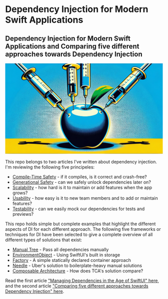 # Dependency Injection for Modern Swift Applications
## Dependency Injection for Modern Swift Applications and Comparing five different approaches towards Dependency Injection

![An AI generated hero image showing four syringes stuck into an apple, symbolifying the act of injecting dependencies on Apple platforms](images/injection_frameworks_compared.png)

This repo belongs to two articles I've written about dependency injection. I'm reviewing the following five principeles:

* [Compile-Time Safety](https://dependency_injection_swift_swiftui.php#compile-time-safety) - if it compiles, is it correct and crash-free?
* [Generational Safety](https://dependency_injection_swift_swiftui.php#generational-safety) - can we safely unlock dependencies later on?
* [Scalability](https://dependency_injection_swift_swiftui.php#scaling) - how hard is it to maintain or add features when the app grows?
* [Usability](https://dependency_injection_swift_swiftui.php#usability) - how easy is it to new team members and to add or maintain features?
* [Testability](https://dependency_injection_swift_swiftui.php#testability-and-previews) - can we easily mock our dependencies for tests and previews?

This repo holds simple but complete examples that highlight the different aspects of DI for each different approach. The following five frameworks or techniques for DI have been selected to give a complete overview of all different types of solutions that exist:

* [Manual Tree](https://github.com/LucasVanDongen/SwiftDependencyInjectionCompared/tree/main/PassedDependencies) - Pass all dependencies manually
* [EnvironmentObject](https://github.com/LucasVanDongen/SwiftDependencyInjectionCompared/tree/main/EnvironmentDependencies) - Using SwiftUI's built in storage
* [Factory](https://github.com/LucasVanDongen/SwiftDependencyInjectionCompared/tree/main/FactoryDependencies) - A simple statically declared container approach
* [Needle](https://github.com/LucasVanDongen/SwiftDependencyInjectionCompared/tree/main/NeedleDependencies) - Uber's solution to boilerplate-heavy manual solutions
* [Composable Architecture](https://https://github.com/LucasVanDongen/SwiftDependencyInjectionCompared/tree/main/ComposableDependencies) - How does TCA's solution compare?

Read the first article ["Managing Dependencies in the Age of SwiftUI" here](dependency_injection_swift_swiftui.php), and the second article ["Comparing five different approaches towards Dependency Injection" here](dependency_injection_swift_swiftui.php).
